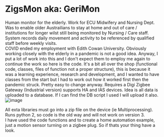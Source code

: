 # ZigsMon aka: GeriMon
Human monitor for the elderly. Work for ECU Midwifery and Nursing Dept. Was to enable older Austrailians to stay at home and out of care / institutions for longer wilst still being monitored by Nursing / Care staff. System records daily movement and activity to be referenced by qualified staff before weekly visits.  
COVID ended my employment with Edith Cowan University. Obviously working closely with the elderly in a pandemic is not a good idea.
Anyway, I put a lot of work into this and I don't expect them to employ me again to continue the work so here is the code. It's a bit all over the shop (functional code, classes, files of function not a proper structure), this is because it was a learning experience, research and development, and I wanted to have classes from the start but I had to work out how it worked first then the pandemic struck. Pretty easy to change anyway.
Requires a Digi Zigbee Gateway (Industrial version) supports HA and IAS devices. 
Idea is all data is uploaded to a database. If I can find the DB script I used I will upload it also.
![image](https://user-images.githubusercontent.com/43127610/131336161-2ea93296-558a-4e84-9159-7226f08cb7af.png)  

All exta libraries must go into a zip file on the device (ie Multiprocessing). Runs python 2, so code is the old way and will not work on version 3.  
I have used the code functions and to create a home automation example, just a motion sensor turning on a zigbee plug. So if thats your thing have a look.  
